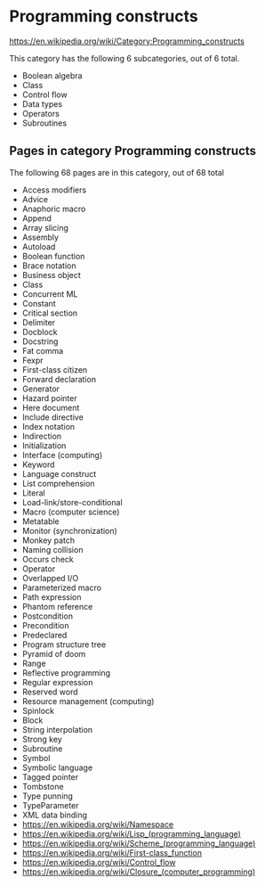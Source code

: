 # Programming constructs

https://en.wikipedia.org/wiki/Category:Programming_constructs

This category has the following 6 subcategories, out of 6 total.
- Boolean algebra
- Class
- Control flow
- Data types
- Operators
- Subroutines

## Pages in category Programming constructs

The following 68 pages are in this category, out of 68 total

- Access modifiers
- Advice
- Anaphoric macro
- Append
- Array slicing
- Assembly
- Autoload
- Boolean function
- Brace notation
- Business object
- Class
- Concurrent ML
- Constant
- Critical section
- Delimiter
- Docblock
- Docstring
- Fat comma
- Fexpr
- First-class citizen
- Forward declaration
- Generator
- Hazard pointer
- Here document
- Include directive
- Index notation
- Indirection
- Initialization
- Interface (computing)
- Keyword
- Language construct
- List comprehension
- Literal
- Load-link/store-conditional
- Macro (computer science)
- Metatable
- Monitor (synchronization)
- Monkey patch
- Naming collision
- Occurs check
- Operator
- Overlapped I/O
- Parameterized macro
- Path expression
- Phantom reference
- Postcondition
- Precondition
- Predeclared
- Program structure tree
- Pyramid of doom
- Range
- Reflective programming
- Regular expression
- Reserved word
- Resource management (computing)
- Spinlock
- Block
- String interpolation
- Strong key
- Subroutine
- Symbol
- Symbolic language
- Tagged pointer
- Tombstone
- Type punning
- TypeParameter
- XML data binding
- https://en.wikipedia.org/wiki/Namespace
- https://en.wikipedia.org/wiki/Lisp_(programming_language)
- https://en.wikipedia.org/wiki/Scheme_(programming_language)
- https://en.wikipedia.org/wiki/First-class_function
- https://en.wikipedia.org/wiki/Control_flow
- https://en.wikipedia.org/wiki/Closure_(computer_programming)

